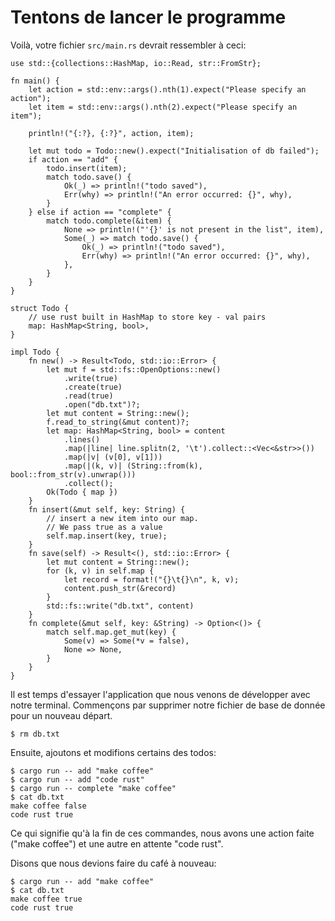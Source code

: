 # Tentons de lancer le programme

Voilà, votre fichier `src/main.rs` devrait ressembler à ceci:

```rust,ignore
use std::{collections::HashMap, io::Read, str::FromStr};

fn main() {
    let action = std::env::args().nth(1).expect("Please specify an action");
    let item = std::env::args().nth(2).expect("Please specify an item");

    println!("{:?}, {:?}", action, item);

    let mut todo = Todo::new().expect("Initialisation of db failed");
    if action == "add" {
        todo.insert(item);
        match todo.save() {
            Ok(_) => println!("todo saved"),
            Err(why) => println!("An error occurred: {}", why),
        }
    } else if action == "complete" {
        match todo.complete(&item) {
            None => println!("'{}' is not present in the list", item),
            Some(_) => match todo.save() {
                Ok(_) => println!("todo saved"),
                Err(why) => println!("An error occurred: {}", why),
            },
        }
    }
}

struct Todo {
    // use rust built in HashMap to store key - val pairs
    map: HashMap<String, bool>,
}

impl Todo {
    fn new() -> Result<Todo, std::io::Error> {
        let mut f = std::fs::OpenOptions::new()
            .write(true)
            .create(true)
            .read(true)
            .open("db.txt")?;
        let mut content = String::new();
        f.read_to_string(&mut content)?;
        let map: HashMap<String, bool> = content
            .lines()
            .map(|line| line.splitn(2, '\t').collect::<Vec<&str>>())
            .map(|v| (v[0], v[1]))
            .map(|(k, v)| (String::from(k), bool::from_str(v).unwrap()))
            .collect();
        Ok(Todo { map })
    }
    fn insert(&mut self, key: String) {
        // insert a new item into our map.
        // We pass true as a value
        self.map.insert(key, true);
    }
    fn save(self) -> Result<(), std::io::Error> {
        let mut content = String::new();
        for (k, v) in self.map {
            let record = format!("{}\t{}\n", k, v);
            content.push_str(&record)
        }
        std::fs::write("db.txt", content)
    }
    fn complete(&mut self, key: &String) -> Option<()> {
        match self.map.get_mut(key) {
            Some(v) => Some(*v = false),
            None => None,
        }
    }
}
```

Il est temps d'essayer l'application que nous venons de développer avec notre terminal.
Commençons par supprimer notre fichier de base de donnée pour un nouveau départ.

`$ rm db.txt`

Ensuite, ajoutons et modifions certains des todos:

```
$ cargo run -- add "make coffee"
$ cargo run -- add "code rust"
$ cargo run -- complete "make coffee"
$ cat db.txt
make coffee false
code rust true
```

Ce qui signifie qu'à la fin de ces commandes, nous avons une action faite ("make coffee") et une autre en attente "code rust".

Disons que nous devions faire du café à nouveau:

```
$ cargo run -- add "make coffee"
$ cat db.txt
make coffee true
code rust true
```
